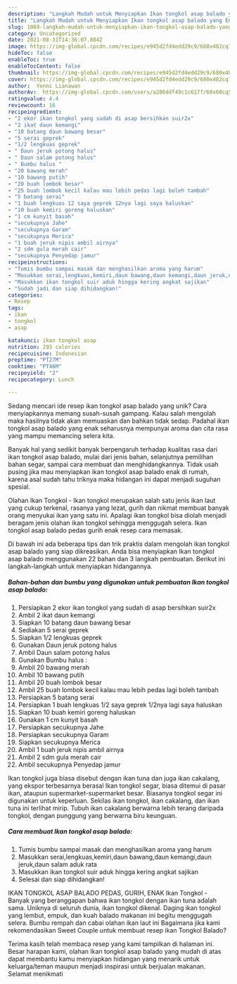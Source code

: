 ```yaml
---
description: "Langkah Mudah untuk Menyiapkan Ikan tongkol asap balado yang Enak"
title: "Langkah Mudah untuk Menyiapkan Ikan tongkol asap balado yang Enak"
slug: 1069-langkah-mudah-untuk-menyiapkan-ikan-tongkol-asap-balado-yang-enak
category: Uncategorized
date: 2021-08-31T14:36:07.804Z
image: https://img-global.cpcdn.com/recipes/e945d2fd4edd29c9/680x482cq70/ikan-tongkol-asap-balado-foto-resep-utama.jpg
hideToc: false
enableToc: true
enableTocContent: false
thumbnail: https://img-global.cpcdn.com/recipes/e945d2fd4edd29c9/680x482cq70/ikan-tongkol-asap-balado-foto-resep-utama.jpg
cover: https://img-global.cpcdn.com/recipes/e945d2fd4edd29c9/680x482cq70/ikan-tongkol-asap-balado-foto-resep-utama.jpg
author:  Yenni Lianawan
authorAv:  https://img-global.cpcdn.com/users/a286ddf49c1c617f/60x60cq50/avatar.jpg
ratingvalue: 4.4
reviewcount: 16
recipeingredient:
- "2 ekor ikan tongkol yang sudah di asap bersihkan suir2x"
- "2 ikat daun kemangi"
- "10 batang daun bawang besar"
- "5 serai geprek"
- "1/2 lengkuas geprek"
- " Daun jeruk potong halus"
- " Daun salam potong halus"
- " Bumbu halus "
- "20 bawang merah"
- "10 bawang putih"
- "20 buah lombok besar"
- "25 buah lombok kecil kalau mau lebih pedas lagi boleh tambah"
- "5 batang serai"
- "1 buah lengkuas 12 saya geprek 12nya lagi saya haluskan"
- "10 buah kemiri goreng haluskan"
- "1 cm kunyit basah"
- "secukupnya Jahe"
- "secukupnya Garam"
- "secukupnya Merica"
- "1 buah jeruk nipis ambil airnya"
- "2 sdm gula merah cair"
- "secukupnya Penyedap jamur"
recipeinstructions:
- "Tumis bumbu sampai masak dan menghasilkan aroma yang harum"
- "Masukkan serai,lengkuas,kemiri,daun bawang,daun kemangi,daun jeruk,daun salam aduk rata"
- "Masukkan ikan tongkol suir aduk hingga kering angkat sajikan"
- "Sudah jadi dan siap dihidangkan!"
categories:
- Resep
tags:
- ikan
- tongkol
- asap

katakunci: ikan tongkol asap 
nutrition: 293 calories
recipecuisine: Indonesian
preptime: "PT27M"
cooktime: "PT46M"
recipeyield: "2"
recipecategory: Lunch

---
```



Sedang mencari ide resep ikan tongkol asap balado yang unik? Cara menyiapkannya memang susah-susah gampang. Kalau salah mengolah maka hasilnya tidak akan memuaskan dan bahkan tidak sedap. Padahal ikan tongkol asap balado yang enak seharusnya mempunyai aroma dan cita rasa yang mampu memancing selera kita.


Banyak hal yang sedikit banyak berpengaruh terhadap kualitas rasa dari ikan tongkol asap balado, mulai dari jenis bahan, selanjutnya pemilihan bahan segar, sampai cara membuat dan menghidangkannya. Tidak usah pusing jika mau menyiapkan ikan tongkol asap balado enak di rumah, karena asal sudah tahu triknya maka hidangan ini dapat menjadi suguhan spesial.

Olahan Ikan Tongkol - Ikan tongkol merupakan salah satu jenis ikan laut yang cukup terkenal, rasanya yang lezat, gurih dan nikmat membuat banyak orang menyukai ikan yang satu ini. Apalagi ikan tongkol bisa diolah menjadi beragam jenis olahan ikan tongkol sehingga menggugah selera. Ikan tongkol asap balado pedas gurih enak resep cara memasak.


Di bawah ini ada beberapa tips dan trik praktis dalam mengolah ikan tongkol asap balado yang siap dikreasikan. Anda bisa menyiapkan Ikan tongkol asap balado menggunakan 22 bahan dan 3 langkah pembuatan. Berikut ini langkah-langkah untuk menyiapkan hidangannya.

<!--inarticleads1-->

##### Bahan-bahan dan bumbu yang digunakan untuk pembuatan Ikan tongkol asap balado:

1. Persiapkan 2 ekor ikan tongkol yang sudah di asap bersihkan suir2x
1. Ambil 2 ikat daun kemangi
1. Siapkan 10 batang daun bawang besar
1. Sediakan 5 serai geprek
1. Siapkan 1/2 lengkuas geprek
1. Gunakan  Daun jeruk potong halus
1. Ambil  Daun salam potong halus
1. Gunakan  Bumbu halus :
1. Ambil 20 bawang merah
1. Ambil 10 bawang putih
1. Ambil 20 buah lombok besar
1. Ambil 25 buah lombok kecil kalau mau lebih pedas lagi boleh tambah
1. Persiapkan 5 batang serai
1. Persiapkan 1 buah lengkuas 1/2 saya geprek 1/2nya lagi saya haluskan
1. Siapkan 10 buah kemiri goreng haluskan
1. Gunakan 1 cm kunyit basah
1. Persiapkan secukupnya Jahe
1. Persiapkan secukupnya Garam
1. Siapkan secukupnya Merica
1. Ambil 1 buah jeruk nipis ambil airnya
1. Ambil 2 sdm gula merah cair
1. Ambil secukupnya Penyedap jamur


Ikan tongkol juga biasa disebut dengan ikan tuna dan juga ikan cakalang, yang ekspor terbesarnya berasal Ikan tongkol segar, biasa ditemui di pasar ikan, ataupun supermarket-supermarket besar. Biasanya tongkol segar ini digunakan untuk keperluan. Sekilas ikan tongkol, ikan cakalang, dan ikan tuna ini terlihat mirip. Tubuh ikan cakalang berwarna lebih terang daripada tongkol, dengan punggung yang berwarna biru keunguan. 

<!--inarticleads2-->

##### Cara membuat Ikan tongkol asap balado:

1. Tumis bumbu sampai masak dan menghasilkan aroma yang harum
1. Masukkan serai,lengkuas,kemiri,daun bawang,daun kemangi,daun jeruk,daun salam aduk rata
1. Masukkan ikan tongkol suir aduk hingga kering angkat sajikan
1. Selesai dan siap dihidangkan!

IKAN TONGKOL ASAP BALADO PEDAS, GURIH, ENAK Ikan Tongkol - Banyak yang beranggapan bahwa ikan tongkol dengan ikan tuna adalah sama. Uniknya di seluruh dunia, ikan tongkol dikenal. Daging ikan tongkol yang lembut, empuk, dan kuah balado makanan ini begitu menggugah selera. Bumbu rempah dan cabai olahan ikan laut ini Bagaimana jika kami rekomendasikan Sweet Couple untuk membuat resep ikan Tongkol Balado? 

Terima kasih telah membaca resep yang kami tampilkan di halaman ini. Besar harapan kami, olahan Ikan tongkol asap balado yang mudah di atas dapat membantu kamu menyiapkan hidangan yang menarik untuk keluarga/teman maupun menjadi inspirasi untuk berjualan makanan. Selamat menikmati
